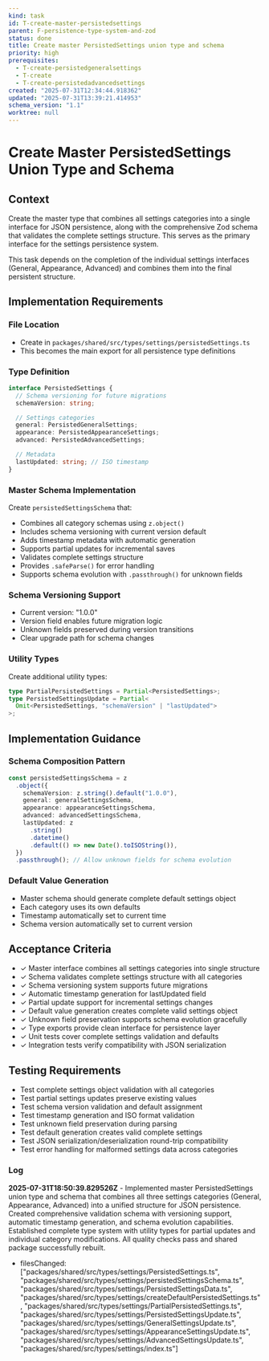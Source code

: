 ```yaml
---
kind: task
id: T-create-master-persistedsettings
parent: F-persistence-type-system-and-zod
status: done
title: Create master PersistedSettings union type and schema
priority: high
prerequisites:
  - T-create-persistedgeneralsettings
  - T-create
  - T-create-persistedadvancedsettings
created: "2025-07-31T12:34:44.918362"
updated: "2025-07-31T13:39:21.414953"
schema_version: "1.1"
worktree: null
---
```


# Create Master PersistedSettings Union Type and Schema

## Context

Create the master type that combines all settings categories into a single interface for JSON persistence, along with the comprehensive Zod schema that validates the complete settings structure. This serves as the primary interface for the settings persistence system.

This task depends on the completion of the individual settings interfaces (General, Appearance, Advanced) and combines them into the final persistent structure.

## Implementation Requirements

### File Location

- Create in `packages/shared/src/types/settings/persistedSettings.ts`
- This becomes the main export for all persistence type definitions

### Type Definition

```typescript
interface PersistedSettings {
  // Schema versioning for future migrations
  schemaVersion: string;

  // Settings categories
  general: PersistedGeneralSettings;
  appearance: PersistedAppearanceSettings;
  advanced: PersistedAdvancedSettings;

  // Metadata
  lastUpdated: string; // ISO timestamp
}
```

### Master Schema Implementation

Create `persistedSettingsSchema` that:

- Combines all category schemas using `z.object()`
- Includes schema versioning with current version default
- Adds timestamp metadata with automatic generation
- Supports partial updates for incremental saves
- Validates complete settings structure
- Provides `.safeParse()` for error handling
- Supports schema evolution with `.passthrough()` for unknown fields

### Schema Versioning Support

- Current version: "1.0.0"
- Version field enables future migration logic
- Unknown fields preserved during version transitions
- Clear upgrade path for schema changes

### Utility Types

Create additional utility types:

```typescript
type PartialPersistedSettings = Partial<PersistedSettings>;
type PersistedSettingsUpdate = Partial<
  Omit<PersistedSettings, "schemaVersion" | "lastUpdated">
>;
```

## Implementation Guidance

### Schema Composition Pattern

```typescript
const persistedSettingsSchema = z
  .object({
    schemaVersion: z.string().default("1.0.0"),
    general: generalSettingsSchema,
    appearance: appearanceSettingsSchema,
    advanced: advancedSettingsSchema,
    lastUpdated: z
      .string()
      .datetime()
      .default(() => new Date().toISOString()),
  })
  .passthrough(); // Allow unknown fields for schema evolution
```

### Default Value Generation

- Master schema should generate complete default settings object
- Each category uses its own defaults
- Timestamp automatically set to current time
- Schema version automatically set to current version

## Acceptance Criteria

- ✓ Master interface combines all settings categories into single structure
- ✓ Schema validates complete settings structure with all categories
- ✓ Schema versioning system supports future migrations
- ✓ Automatic timestamp generation for lastUpdated field
- ✓ Partial update support for incremental settings changes
- ✓ Default value generation creates complete valid settings object
- ✓ Unknown field preservation supports schema evolution gracefully
- ✓ Type exports provide clean interface for persistence layer
- ✓ Unit tests cover complete settings validation and defaults
- ✓ Integration tests verify compatibility with JSON serialization

## Testing Requirements

- Test complete settings object validation with all categories
- Test partial settings updates preserve existing values
- Test schema version validation and default assignment
- Test timestamp generation and ISO format validation
- Test unknown field preservation during parsing
- Test default generation creates valid complete settings
- Test JSON serialization/deserialization round-trip compatibility
- Test error handling for malformed settings data across categories

### Log

**2025-07-31T18:50:39.829526Z** - Implemented master PersistedSettings union type and schema that combines all three settings categories (General, Appearance, Advanced) into a unified structure for JSON persistence. Created comprehensive validation schema with versioning support, automatic timestamp generation, and schema evolution capabilities. Established complete type system with utility types for partial updates and individual category modifications. All quality checks pass and shared package successfully rebuilt.

- filesChanged: ["packages/shared/src/types/settings/PersistedSettings.ts", "packages/shared/src/types/settings/persistedSettingsSchema.ts", "packages/shared/src/types/settings/PersistedSettingsData.ts", "packages/shared/src/types/settings/createDefaultPersistedSettings.ts", "packages/shared/src/types/settings/PartialPersistedSettings.ts", "packages/shared/src/types/settings/PersistedSettingsUpdate.ts", "packages/shared/src/types/settings/GeneralSettingsUpdate.ts", "packages/shared/src/types/settings/AppearanceSettingsUpdate.ts", "packages/shared/src/types/settings/AdvancedSettingsUpdate.ts", "packages/shared/src/types/settings/index.ts"]
